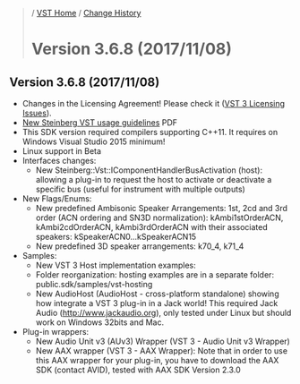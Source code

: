 >/ [VST Home](../) / [Change History](./Index.md)
>
># Version 3.6.8 (2017/11/08)

## Version 3.6.8 (2017/11/08)

- Changes in the Licensing Agreement! Please check it ([VST 3 Licensing Issues](../VST+3+Licensing/Index.md)).
- [New Steinberg VST usage guidelines](../VST+3+Licensing/Usage+guidelines.md) PDF
- This SDK version required compilers supporting C++11. It requires on Windows Visual Studio 2015 minimum!
- Linux support in Beta
- Interfaces changes:
  - New Steinberg::Vst::IComponentHandlerBusActivation (host): allowing a plug-in to request the host to activate or deactivate a specific bus (useful for instrument with multiple outputs)
- New Flags/Enums:
  - New predefined Ambisonic Speaker Arrangements: 1st, 2cd and 3rd order (ACN ordering and SN3D normalization): kAmbi1stOrderACN, kAmbi2cdOrderACN, kAmbi3rdOrderACN with their associated speakers: kSpeakerACN0...kSpeakerACN15
  - New predefined 3D speaker arrangements: k70_4, k71_4
- Samples:
  - New VST 3 Host implementation examples:
  - Folder reorganization: hosting examples are in a separate folder: public.sdk/samples/vst-hosting
  - New AudioHost (AudioHost - cross-platform standalone) showing how integrate a VST 3 plug-in in a Jack world! This required Jack Audio (<http://www.jackaudio.org>), only tested under Linux but should work on Windows 32bits and Mac.
- Plug-in wrappers:
  - New Audio Unit v3 (AUv3) Wrapper (VST 3 - Audio Unit v3 Wrapper)
  - New AAX wrapper (VST 3 - AAX Wrapper): Note that in order to use this AAX wrapper for your plug-in, you have to download the AAX SDK (contact AVID), tested with AAX SDK Version 2.3.0
